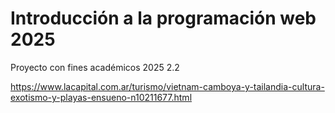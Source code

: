 # Introducción a la programación web 2025

Proyecto con fines académicos 2025 2.2

https://www.lacapital.com.ar/turismo/vietnam-camboya-y-tailandia-cultura-exotismo-y-playas-ensueno-n10211677.html
